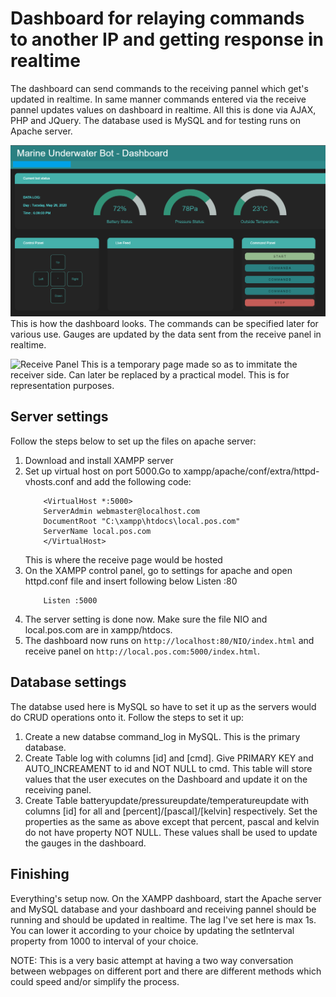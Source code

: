 # Dashboard for relaying commands to another IP and getting response in realtime

The dashboard can send commands to the receiving pannel which get's updated in realtime. In same manner commands entered via the receive pannel updates values on dashboard in realtime. All this is done via AJAX, PHP and JQuery. The database used is MySQL and for testing runs on Apache server.

![Dashboard Screenshot](Screenshots/dashboard_SS.png)
This is how the dashboard looks. The commands can be specified later for various use. Gauges are updated by the data sent from the receive panel in realtime.

![Receive Panel](Screemshots/receive_SS.png)
This is a temporary page made so as to immitate the receiver side. Can later be replaced by a practical model. This is for representation purposes.

## Server settings

Follow the steps below to set up the files on apache server:

1. Download and install XAMPP server
2. Set up virtual host on port 5000.Go to xampp/apache/conf/extra/httpd-vhosts.conf and add the following code:
    ```
        <VirtualHost *:5000>
        ServerAdmin webmaster@localhost.com
        DocumentRoot "C:\xampp\htdocs\local.pos.com"
        ServerName local.pos.com
        </VirtualHost>
    ```
    This is where the receive page would be hosted
3. On the XAMPP control panel, go to settings for apache and open httpd.conf file and insert following below Listen :80
    ```
        Listen :5000
    ```
4. The server setting is done now. Make sure the file NIO and local.pos.com are in xampp/htdocs.
5. The dashboard now runs on ```http://localhost:80/NIO/index.html``` and receive panel on ```http://local.pos.com:5000/index.html```.

## Database settings

The databse used here is MySQL so have to set it up as the servers would do CRUD operations onto it. Follow the steps to set it up:

1. Create a new databse command_log in MySQL. This is the primary database.
2. Create Table log with columns [id] and [cmd]. Give PRIMARY KEY and AUTO_INCREAMENT to id and NOT NULL to cmd. This table will store values that the user executes on the Dashboard and update it on the receiving panel.
3. Create Table batteryupdate/pressureupdate/temperatureupdate with columns [id] for all and [percent]/[pascal]/[kelvin] respectively. Set the properties as the same as above except that percent, pascal and kelvin do not have property NOT NULL. These values shall be used to update the gauges in the dashboard.

## Finishing

Everything's setup now. On the XAMPP dashboard, start the Apache server and MySQL database and your dashboard and receiving pannel should be running and should be updated in realtime. The lag I've set here is max 1s. You can lower it according to your choice by updating the setInterval property from 1000 to interval of your choice.

NOTE: This is a very basic attempt at having a two way conversation between webpages on different port and there are different methods which could speed and/or simplify the process. 
